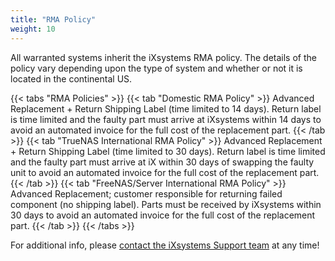 ```yaml
---
title: "RMA Policy"
weight: 10
---
```


 All warranted systems inherit the iXsystems RMA policy. The details of the policy vary depending upon the type of system and whether or not it is located in the continental US.

{{< tabs "RMA Policies" >}}
{{< tab "Domestic RMA Policy" >}}
Advanced Replacement + Return Shipping Label (time limited to 14 days). Return label is time limited and the faulty part must arrive at iXsystems within 14 days to avoid an automated invoice for the full cost of the replacement part.
{{< /tab >}}
{{< tab "TrueNAS International RMA Policy" >}}
Advanced Replacement + Return Shipping Label (time limited to 30 days). Return label is time limited and the faulty part must arrive at iX within 30 days of swapping the faulty unit to avoid an automated invoice for the full cost of the replacement part.
{{< /tab >}}
{{< tab "FreeNAS/Server International RMA Policy" >}}
Advanced Replacement; customer responsible for returning failed component (no shipping label). Parts must be received by iXsystems within 30 days to avoid an automated invoice for the full cost of the replacement part.
{{< /tab >}}
{{< /tabs >}}

For additional info, please [contact the iXsystems Support team](/hub/initial-setup/support/#contacting-ixsystems-support) at any time!
